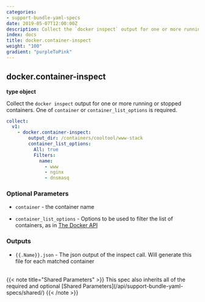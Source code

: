 ```yaml
---
categories:
- support-bundle-yaml-specs
date: 2019-05-07T12:00:00Z
description: Collect the `docker inspect` output for one or more running or stopped containers. One of `container` or `container_list_options` is required.
index: docs
title: docker.container-inspect
weight: "100"
gradient: "purpleToPink"
---
```


## docker.container-inspect

**type object**

Collect the `docker inspect` output for one or more running or stopped containers. One of `container` or `container_list_options` is required.


```yaml
collect:
  v1:
    - docker.container-inspect:
        output_dir: /containers/cooltool/www-stack
        container_list_options:
          All: true
          Filters:
            name:
              - www
              - nginx
              - dnsmasq
```


### Optional Parameters


- `container` - the container name


- `container_list_options` - Options to be used to filter the list of containers, as in [The Docker API](https://github.com/moby/moby/blob/master/api/types/client.go#L61)



### Outputs

    
- `{{.Name}}.json` - The json output of the inspect call. Will generate this file for each matched container


<br>
{{< note title="Shared Parameters" >}}
This spec also inherits all of the required and optional [Shared Parameters](/api/support-bundle-yaml-specs/shared/)
{{< /note >}}

  